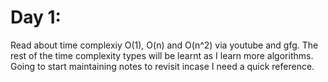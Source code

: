 # Day 1:

Read about time complexiy O(1), O(n) and O(n^2) via youtube and gfg. The rest of the time complexity types will be learnt as I learn more algorithms. 
Going to start maintaining notes to revisit incase I need a quick reference.
